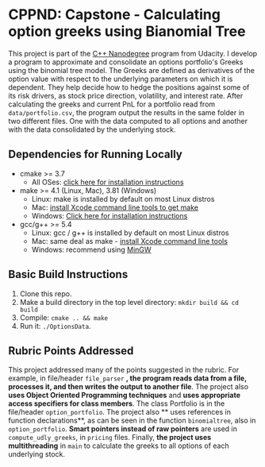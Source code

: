 # CPPND: Capstone  - Calculating option greeks using Bianomial Tree

This project is part of the [C++ Nanodegree](https://www.udacity.com/course/c-plus-plus-nanodegree--nd213)
 program from Udacity. I develop a program to approximate and consolidate an
 options portfolio's Greeks using the binomial tree model. The Greeks are
 defined as derivatives of the option value with respect to the underlying
 parameters on which it is dependent. They help decide how to hedge the
 positions against some of its risk drivers, as stock price direction,
 volatility, and interest rate. After calculating the greeks and current PnL
 for a portfolio read from `data/portfolio.csv`, the program output the results
 in the same folder in two different files. One with the data computed to all
 options and another with the data consolidated by the underlying stock.


## Dependencies for Running Locally
* cmake >= 3.7
  * All OSes: [click here for installation instructions](https://cmake.org/install/)
* make >= 4.1 (Linux, Mac), 3.81 (Windows)
  * Linux: make is installed by default on most Linux distros
  * Mac: [install Xcode command line tools to get make](https://developer.apple.com/xcode/features/)
  * Windows: [Click here for installation instructions](http://gnuwin32.sourceforge.net/packages/make.htm)
* gcc/g++ >= 5.4
  * Linux: gcc / g++ is installed by default on most Linux distros
  * Mac: same deal as make - [install Xcode command line tools](https://developer.apple.com/xcode/features/)
  * Windows: recommend using [MinGW](http://www.mingw.org/)


## Basic Build Instructions

1. Clone this repo.
2. Make a build directory in the top level directory: `mkdir build && cd build`
3. Compile: `cmake .. && make`
4. Run it: `./OptionsData`.


## Rubric Points Addressed

This project addressed many of the points suggested in the rubric. For example,
 in file/header `file_parser` **, the program reads data from a file, processes
 it, and then writes the output to another file**.  The project also **uses
 Object Oriented Programming techniques** and **uses appropriate access
 specifiers for class members**. The class Portfolio is in the file/header
 `option_portfolio`. The project also ** uses references in function
 declarations**, as can be seen in the function `binomialtree`,  also in
 `option_portfolio`. **Smart pointers instead of raw pointers** are used in
 `compute_udly_greeks`, in `pricing` files. Finally, **the project uses
 multithreading** in `main` to calculate the greeks to all options of each
 underlying stock.
